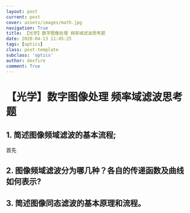 ```yaml
---
layout: post
current: post
cover: assets/images/math.jpg
navigation: True
title: 【光学】数字图像处理 频率域滤波思考题
date: 2020-04-13 11:45:25
tags: [optics]
class: post-template
subclass: 'optics'
author: dexfire
comment: True
---
```


# 【光学】数字图像处理 频率域滤波思考题

## 1. 简述图像频域滤波的基本流程;

首先

## 2. 图像频域滤波分为哪几种？各自的传递函数及曲线如何表示?

## 3. 简述图像同态滤波的基本原理和流程。
